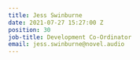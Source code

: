 ```yaml
---
title: Jess Swinburne
date: 2021-07-27 15:27:00 Z
position: 30
job-title: Development Co-Ordinator
email: jess.swinburne@novel.audio
---
```


